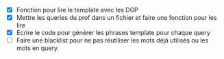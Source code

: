 - [x] Fonction pour lire le template avec les DGP
- [x] Mettre les queries du prof dans un fichier et faire une fonction pour les lire
- [x] Ecrire le code pour générer les phrases template pour chaque query
- [ ]  Faire une blacklist pour ne pas réutiliser les mots déjà utilisés ou les mots en query.
